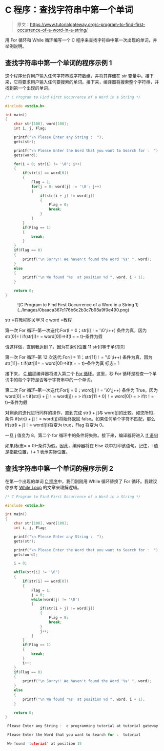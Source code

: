 # C 程序：查找字符串中第一个单词

> 原文：<https://www.tutorialgateway.org/c-program-to-find-first-occurrence-of-a-word-in-a-string/>

用 For 循环和 While 循环编写一个 C 程序来查找字符串中第一次出现的单词，并举例说明。

## 查找字符串中第一个单词的程序示例 1

这个程序允许用户输入任何字符串或字符数组，并将其存储在 str 变量中。接下来，它将要求用户输入任何要搜索的单词。接下来，编译器将搜索整个字符串，并找到第一个出现的单词。

```c
/* C Program to Find First Occurrence of a Word in a String */

#include <stdio.h>

int main()
{
  	char str[100], word[100];
  	int i, j, Flag;

  	printf("\n Please Enter any String :  ");
  	gets(str);

	printf("\n Please Enter the Word that you want to Search for :  ");
  	gets(word);

  	for(i = 0; str[i] != '\0'; i++)
	{
		if(str[i] == word[0])
		{
			Flag = 1;
			for(j = 0; word[j] != '\0'; j++)
			{
				if(str[i + j] != word[j])
				{
					Flag = 0;
					break;
				}
			}	
		}
		if(Flag == 1)
		{
			break;
		} 
	}
	if(Flag == 0)
  	{
  		printf("\n Sorry!! We haven't found the Word '%s' ", word);
	}
	else
	{
		printf("\n We found '%s' at position %d ", word, i + 1);
	}	

  	return 0;
}
```

<figure class="wp-block-image">![C Program to Find First Occurrence of a Word in a String 1](../Images/0baaca367c176b6c2b3c7b98a9f0e490.png)</figure>

str =在教程网关学习 c
word =教程

第一次 For 循环–第一次迭代:For(I = 0；str[i]！= '\0';i++)
条件为真，因为 str[0]= l
if(str[I]= = word[0])=>if(l = = t)–条件为假

请这样做，直到我达到 11，因为在索引位置 11 str[i]等于单词[0]

第一次 For 循环–第 12 次迭代:For(I = 11；str[11]！= '\0';i++)
条件为真，因为 str[11]= t
if(str[I]= = word[0])=>if(t = = t)–条件为真
标志= 1

接下来， [C 编程](https://www.tutorialgateway.org/c-programming/)编译器将进入第二个 [For 循环](https://www.tutorialgateway.org/for-loop-in-c-programming/)。这里，秒 For 循环是检查一个单词中的每个字符是否等于字符串中的一个单词。

第二次 For 循环–第一次迭代:For(j = 0；word[j]！= '\0';j++)
条件为 True，因为 word[0] = t
if(str[i + j]！= word[j]) = > if(str[11 + 0]！= word[0])
= > if(t！= t)–条件为假

对剩余的迭代进行同样的操作，直到完成 str[i + j]与 word[j]的比较。如您所知，条件 if(str[i + j]！= word[j])将始终返回 false。如果任何单个字符不匹配，那么 if(str[i + j]！= word[j])将变为 true，Flag 将变为 0。

一旦 j 值变为 8，第二个 for 循环中的条件将失败。接下来，编译器将进入 [If 语句](https://www.tutorialgateway.org/if-statement-in-c/)

如果(标志= = 0)–条件为假。因此，编译器将在 Else 块中打印该语句。记住，I 值是指数位置，i + 1 表示实际位置。

## 查找字符串中第一个单词的程序示例 2

在第一个出现的单词 [C 程序](https://www.tutorialgateway.org/c-programming-examples/)中，我们刚刚用 While 循环替换了 For 循环。我建议你参考 [While Loop](https://www.tutorialgateway.org/while-loop-in-c/) 的文章来理解逻辑。

```c
/* C Program to Find First Occurrence of a Word in a String */

#include <stdio.h>

int main()
{
  	char str[100], word[100];
  	int i, j, Flag;

  	printf("\n Please Enter any String :  ");
  	gets(str);

	printf("\n Please Enter the Word that you want to Search for :  ");
  	gets(word);

	i = 0;

  	while(str[i] != '\0')
	{
		if(str[i] == word[0])
		{
			Flag = 1;
			j = 0;
			while(word[j] != '\0')
			{
				if(str[i + j] != word[j])
				{
					Flag = 0;
					break;
				}
				j++;
			}	
		}
		if(Flag == 1)
		{
			break;
		} 
		i++;
	}
	if(Flag == 0)
  	{
  		printf("\n Sorry!! We haven't found the Word '%s' ", word);
	}
	else
	{
		printf("\n We found '%s' at position %d ", word, i + 1);
	}	

  	return 0;
}
```

```c
 Please Enter any String :  c programming tutorial at tutorial gateway website

 Please Enter the Word that you want to Search for :  tutorial

 We found 'tutorial' at position 15 
```